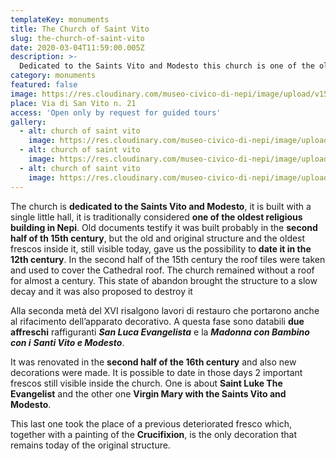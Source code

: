 ```yaml
---
templateKey: monuments
title: The Church of Saint Vito
slug: the-church-of-saint-vito
date: 2020-03-04T11:59:00.005Z
description: >-
  Dedicated to the Saints Vito and Modesto this church is one of the oldest religious building in Nepi. It contains important frescos which date the church in the 12th century.
category: monuments
featured: false
image: https://res.cloudinary.com/museo-civico-di-nepi/image/upload/v1587373671/vito-03_keqiwz.jpg
place: Via di San Vito n. 21
access: 'Open only by request for guided tours'
gallery:
  - alt: church of saint vito
    image: https://res.cloudinary.com/museo-civico-di-nepi/image/upload/v1587373669/vito-01_nvvkqh.jpg
  - alt: church of saint vito
    image: https://res.cloudinary.com/museo-civico-di-nepi/image/upload/v1587373668/vito-02_inqmsq.jpg
  - alt: church of saint vito
    image: https://res.cloudinary.com/museo-civico-di-nepi/image/upload/v1587373671/vito-03_keqiwz.jpg
---
```

The church is **dedicated to the Saints Vito and Modesto**, it is built with a single little hall, it is traditionally considered **one of the oldest religious building in Nepi**. Old documents testify it was built probably in the **second half of th 15th century**, but the old and original structure and the oldest frescos inside it, still visible today, gave us the possibility to **date it in the 12th century**. In the second half of the 15th century the roof tiles were taken and used to cover the Cathedral roof. The church remained without a roof for almost a century. This state of abandon brought the structure to a slow decay and it was also proposed to destroy it

Alla seconda metà del XVI risalgono lavori di restauro che portarono anche al rifacimento dell’apparato decorativo. A questa fase sono databili **due affreschi** raffiguranti _**San Luca Evangelista**_  e la _**Madonna con Bambino**_  _**con i**_  _**Santi Vito e Modesto**_.

It was renovated in the **second half of the 16th century** and also new decorations were made. It is possible to date in those days 2 important frescos still visible inside the church. One is about **Saint Luke The Evangelist** and the other one **Virgin Mary with the Saints Vito and Modesto**.

This last one took the place of a previous deteriorated fresco which, together with a painting of the **Crucifixion**, is the only decoration that remains today of the original structure.
